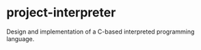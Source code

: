 project-interpreter
===================

Design and implementation of a C-based interpreted programming language.
